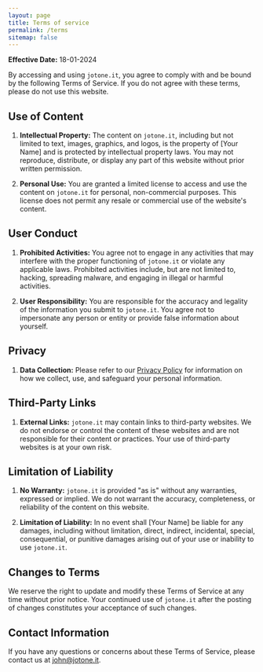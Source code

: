 ```yaml
---
layout: page
title: Terms of service
permalink: /terms
sitemap: false
---
```


**Effective Date:** 18-01-2024

By accessing and using `jotone.it`, you agree to comply with and be bound by the following Terms of Service. If you do not agree with these terms, please do not use this website.

## Use of Content

1. **Intellectual Property:** The content on `jotone.it`, including but not limited to text, images, graphics, and logos, is the property of [Your Name] and is protected by intellectual property laws. You may not reproduce, distribute, or display any part of this website without prior written permission.

2. **Personal Use:** You are granted a limited license to access and use the content on `jotone.it` for personal, non-commercial purposes. This license does not permit any resale or commercial use of the website's content.

## User Conduct

1. **Prohibited Activities:** You agree not to engage in any activities that may interfere with the proper functioning of `jotone.it` or violate any applicable laws. Prohibited activities include, but are not limited to, hacking, spreading malware, and engaging in illegal or harmful activities.

2. **User Responsibility:** You are responsible for the accuracy and legality of the information you submit to `jotone.it`. You agree not to impersonate any person or entity or provide false information about yourself.

## Privacy

1. **Data Collection:** Please refer to our [Privacy Policy](#) for information on how we collect, use, and safeguard your personal information.

## Third-Party Links

1. **External Links:** `jotone.it` may contain links to third-party websites. We do not endorse or control the content of these websites and are not responsible for their content or practices. Your use of third-party websites is at your own risk.

## Limitation of Liability

1. **No Warranty:** `jotone.it` is provided "as is" without any warranties, expressed or implied. We do not warrant the accuracy, completeness, or reliability of the content on this website.

2. **Limitation of Liability:** In no event shall [Your Name] be liable for any damages, including without limitation, direct, indirect, incidental, special, consequential, or punitive damages arising out of your use or inability to use `jotone.it`.

## Changes to Terms

We reserve the right to update and modify these Terms of Service at any time without prior notice. Your continued use of `jotone.it` after the posting of changes constitutes your acceptance of such changes.

## Contact Information

If you have any questions or concerns about these Terms of Service, please contact us at [john@jotone.it](mailto:john@jotone.it).
